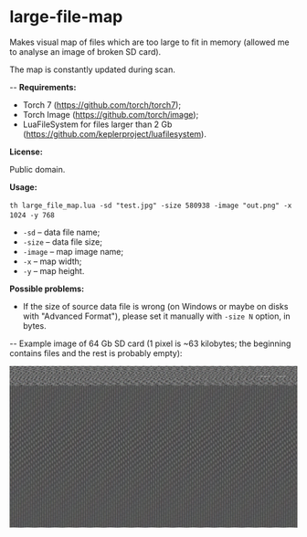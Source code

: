 # large-file-map
Makes visual map of files which are too large to fit in memory (allowed me to analyse an image of broken SD card).

The map is constantly updated during scan.

--
**Requirements:**
- Torch 7 (https://github.com/torch/torch7);
- Torch Image (https://github.com/torch/image);
- LuaFileSystem for files larger than 2 Gb (https://github.com/keplerproject/luafilesystem).

**License:**

Public domain.

**Usage:**

`th large_file_map.lua -sd "test.jpg" -size 580938 -image "out.png" -x 1024 -y 768`

- `-sd` – data file name;
- `-size` – data file size;
- `-image` – map image name;
- `-x` – map width;
- `-y` – map height.

**Possible problems:**
- If the size of source data file is wrong (on Windows or maybe on disks with "Advanced Format"), please set it manually with `-size N` option, in bytes.

--
Example image of 64 Gb SD card (1 pixel is ~63 kilobytes; the beginning contains files and the rest is probably empty):

![Example image of SD card.](https://github.com/VaKonS/large-file-map/raw/master/test.jpg)
